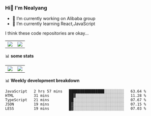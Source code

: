 ### Hi👋 I'm Nealyang

- 🔭 I’m currently working on Alibaba group
- 🌱 I’m currently learning React,JavaScript


I think these code repositories are okay...

<table>
  <tbody>
    <tr>
      <td>
        <a href="https://github.com/Nealyang/React-Express-Blog-Demo">
          <img align="center" src="https://github-readme-stats.vercel.app/api/pin/?username=Nealyang&repo=React-Express-Blog-Demo&theme=chartreuse-dark" />
        </a>
      </td>
       <td>
        <a href="https://github.com/Nealyang/PersonalBlog">
          <img align="center" src="https://github-readme-stats.vercel.app/api/pin/?username=Nealyang&repo=PersonalBlog&theme=chartreuse-dark" />
        </a>
      </td>
    </tr>
  </tbody>
</table>

📊 **some stats**


<table>
  <tbody>
    <tr>
      <td>
          <img align="center" src="https://github-readme-stats.vercel.app/api?username=Nealyang&theme=chartreuse-dark&show_icons=true" />
      </td>
       <td>
          <img align="center" src="https://github-readme-stats.vercel.app/api/top-langs/?username=Nealyang&theme=chartreuse-dark" />
      </td>
    </tr>
  </tbody>
</table>

📊 **Weekly development breakdown**

<!--START_SECTION:waka-->
```text
JavaScript   2 hrs 57 mins   ████████████████░░░░░░░░░   63.64 % 
HTML         31 mins         ██▓░░░░░░░░░░░░░░░░░░░░░░   11.28 % 
TypeScript   21 mins         ██░░░░░░░░░░░░░░░░░░░░░░░   07.67 % 
JSON         19 mins         █▓░░░░░░░░░░░░░░░░░░░░░░░   07.15 % 
LESS         19 mins         █▓░░░░░░░░░░░░░░░░░░░░░░░   07.03 % 
```
<!--END_SECTION:waka-->
